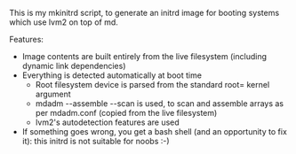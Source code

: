 This is my mkinitrd script, to generate an initrd image for booting systems 
which use lvm2 on top of md.

Features:

* Image contents are built entirely from the live filesystem (including dynamic 
  link dependencies)
* Everything is detected automatically at boot time
    * Root filesystem device is parsed from the standard root= kernel 
      argument
    * mdadm --assemble --scan is used, to scan and assemble arrays as per 
      mdadm.conf (copied from the live filesystem)
    * lvm2's autodetection features are used
* If something goes wrong, you get a bash shell (and an opportunity to fix it): 
  this initrd is not suitable for noobs :-)
